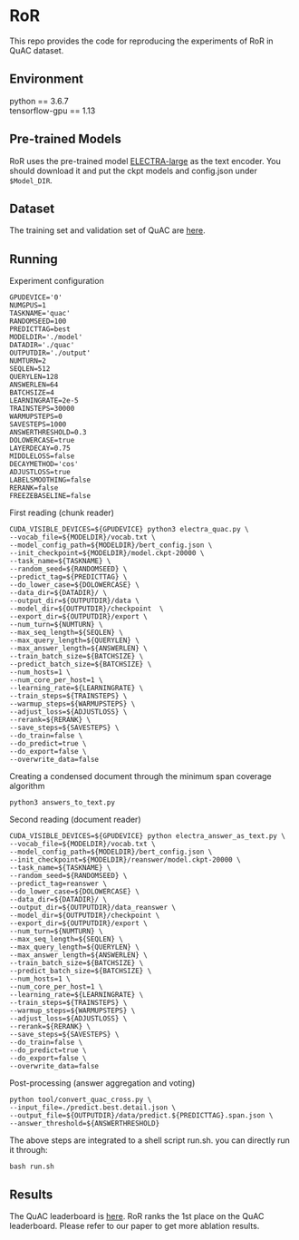 # RoR

This repo provides the code for reproducing the experiments of RoR in QuAC dataset. 

## Environment

python == 3.6.7 <br>
tensorflow-gpu == 1.13

## Pre-trained Models

RoR uses the pre-trained model [ELECTRA-large](https://github.com/google-research/electra) as the text encoder. You should download it and put the ckpt models and config.json under `$Model_DIR`. 

## Dataset

The training set and validation set of QuAC are [here](https://quac.ai/).

## Running

Experiment configuration

```
GPUDEVICE='0'
NUMGPUS=1
TASKNAME='quac'
RANDOMSEED=100
PREDICTTAG=best
MODELDIR='./model'
DATADIR='./quac'
OUTPUTDIR='./output'
NUMTURN=2
SEQLEN=512
QUERYLEN=128
ANSWERLEN=64
BATCHSIZE=4
LEARNINGRATE=2e-5
TRAINSTEPS=30000
WARMUPSTEPS=0
SAVESTEPS=1000
ANSWERTHRESHOLD=0.3
DOLOWERCASE=true
LAYERDECAY=0.75
MIDDLELOSS=false
DECAYMETHOD='cos'
ADJUSTLOSS=true
LABELSMOOTHING=false
RERANK=false
FREEZEBASELINE=false
```

First reading (chunk reader)
```
CUDA_VISIBLE_DEVICES=${GPUDEVICE} python3 electra_quac.py \
--vocab_file=${MODELDIR}/vocab.txt \
--model_config_path=${MODELDIR}/bert_config.json \
--init_checkpoint=${MODELDIR}/model.ckpt-20000 \
--task_name=${TASKNAME} \
--random_seed=${RANDOMSEED} \
--predict_tag=${PREDICTTAG} \
--do_lower_case=${DOLOWERCASE} \
--data_dir=${DATADIR}/ \
--output_dir=${OUTPUTDIR}/data \
--model_dir=${OUTPUTDIR}/checkpoint  \
--export_dir=${OUTPUTDIR}/export \
--num_turn=${NUMTURN} \
--max_seq_length=${SEQLEN} \
--max_query_length=${QUERYLEN} \
--max_answer_length=${ANSWERLEN} \
--train_batch_size=${BATCHSIZE} \
--predict_batch_size=${BATCHSIZE} \
--num_hosts=1 \
--num_core_per_host=1 \
--learning_rate=${LEARNINGRATE} \
--train_steps=${TRAINSTEPS} \
--warmup_steps=${WARMUPSTEPS} \
--adjust_loss=${ADJUSTLOSS} \
--rerank=${RERANK} \
--save_steps=${SAVESTEPS} \
--do_train=false \
--do_predict=true \
--do_export=false \
--overwrite_data=false 
```

Creating a condensed document through the minimum span coverage algorithm 
```
python3 answers_to_text.py
```

Second reading (document reader)

```
CUDA_VISIBLE_DEVICES=${GPUDEVICE} python electra_answer_as_text.py \
--vocab_file=${MODELDIR}/vocab.txt \
--model_config_path=${MODELDIR}/bert_config.json \
--init_checkpoint=${MODELDIR}/reanswer/model.ckpt-20000 \
--task_name=${TASKNAME} \
--random_seed=${RANDOMSEED} \
--predict_tag=reanswer \
--do_lower_case=${DOLOWERCASE} \
--data_dir=${DATADIR}/ \
--output_dir=${OUTPUTDIR}/data_reanswer \
--model_dir=${OUTPUTDIR}/checkpoint \
--export_dir=${OUTPUTDIR}/export \
--num_turn=${NUMTURN} \
--max_seq_length=${SEQLEN} \
--max_query_length=${QUERYLEN} \
--max_answer_length=${ANSWERLEN} \
--train_batch_size=${BATCHSIZE} \
--predict_batch_size=${BATCHSIZE} \
--num_hosts=1 \
--num_core_per_host=1 \
--learning_rate=${LEARNINGRATE} \
--train_steps=${TRAINSTEPS} \
--warmup_steps=${WARMUPSTEPS} \
--adjust_loss=${ADJUSTLOSS} \
--rerank=${RERANK} \
--save_steps=${SAVESTEPS} \
--do_train=false \
--do_predict=true \
--do_export=false \
--overwrite_data=false
```

Post-processing (answer aggregation and voting)
```
python tool/convert_quac_cross.py \
--input_file=./predict.best.detail.json \
--output_file=${OUTPUTDIR}/data/predict.${PREDICTTAG}.span.json \
--answer_threshold=${ANSWERTHRESHOLD}
```

The above steps are integrated to a shell script run.sh. you can directly run it through:
```
bash run.sh
```

## Results

The QuAC leaderboard is [here](https://quac.ai/). RoR ranks the 1st place on the QuAC leaderboard. Please refer to our paper to get more ablation results. 


